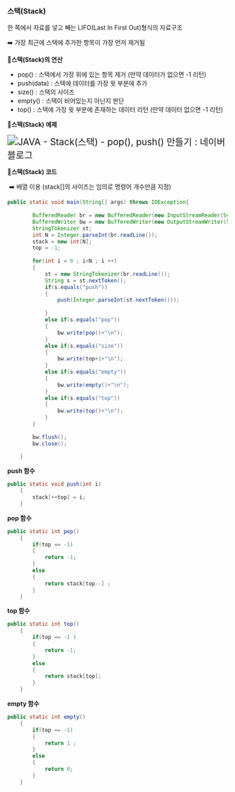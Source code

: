 ### 스택(Stack)

한 쪽에서 자료를 넣고 빼는 LIFO(Last In First Out)형식의 자료구조

➡️ 가장 최근에 스택에 추가한 항목이 가장 먼저 제거됨



📒**스택(Stack)의 연산**

- pop() : 스택에서 가장 위에 있는 항목 제거 (만약 데이터가 없으면 -1 리턴)
- push(data) : 스텍에 데이터를 가장 윗 부분에 추가
- size() : 스택의 사이즈 
- empty() : 스택이 비어있는지 아닌지 판단
- top() : 스택에 가장 윗 부분에 존재하는 데이터 리턴 (만약 데이터 없으면 -1 리턴) 



📒**스택(Stack) 예제**



<img src="https://lh3.googleusercontent.com/proxy/ixJZpHcDPb9wssavT3BtfRgyqHqInpex-JkAuq8MHPGnsmU4fWtxR0m86zSElUXi8AYCXuudHZ2SocIeNML0_I5KVjQdBoQDTpFc_HIogaMBCvYRHJsKtic-NDcwTRmor4e24ZvRbFkIzjwrlAp9cXq8I2_v0sZSaGx2rZLpxRvAfGY51PzmqLOrHoRNlwZTbmyuBBm13e1sfva8Yc0IIhguvVR4av6ywvBNf_9E5QQx06-uCphcV0Zj6rHhy5f9mk1nq6mV3FYlDqlJR5ZDOEUkOxF0sAJ0_Zdlkpk" alt="JAVA - Stack(스택) - pop(), push() 만들기 : 네이버 블로그" style="zoom:150%;" />





**📒스택(Stack) 코드**

​	➡️ 배열 이용 (stack[]의 사이즈는 임의로 명령어 개수만큼 지정)

~~~java
public static void main(String[] args) throws IOException{
		
		BufferedReader br = new BufferedReader(new InputStreamReader(System.in));
		BufferedWriter bw = new BufferedWriter(new OutputStreamWriter(System.out));
		StringTokenizer st;
		int N = Integer.parseInt(br.readLine());
		stack = new int[N];
		top = -1;
		
		for(int i = 0 ; i<N ; i ++)
		{	
			st = new StringTokenizer(br.readLine());	
			String s = st.nextToken();
			if(s.equals("push"))
			{
				push(Integer.parseInt(st.nextToken()));
				
			}
			else if(s.equals("pop"))
			{
				bw.write(pop()+"\n");
			}
			else if(s.equals("size"))
			{
				bw.write(top+1+"\n");
			}
			else if(s.equals("empty"))
			{
				bw.write(empty()+"\n");
			}
			else if(s.equals("top"))
			{
				bw.write(top()+"\n");
			}
		}
		
		bw.flush();
		bw.close();
		
	}
~~~



**push 함수**

~~~java
public static void push(int i)
	{
		stack[++top] = i;
	}
~~~



**pop 함수**

~~~java
public static int pop()
	{	
		if(top == -1)
		{	
			return -1;
		}
		else
		{
			return stack[top--] ; 
		}
	}
~~~



**top 함수**

~~~java
public static int top()
	{
		if(top == -1 )
		{
			return -1;
		}
		else
		{
			return stack[top];	
		}	
	}
~~~



**empty 함수**

~~~java
public static int empty()
	{
		if(top == -1)
		{
			return 1 ;
		}
		else
		{
			return 0;
		}
	}	
~~~